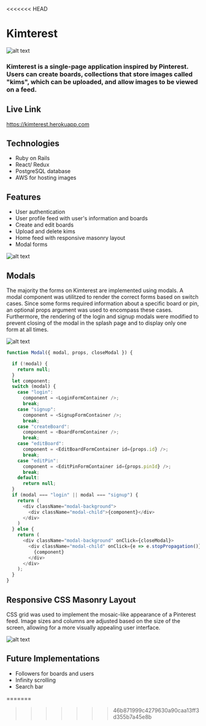 
<<<<<<< HEAD

# Kimterest
![alt text](https://github.com/lisali72159/pinterestclone/blob/master/app/assets/images/header_logo.png)

### Kimterest is a single-page application inspired by Pinterest. Users can create boards, collections that store images called "kims", which can be uploaded, and allow images to be viewed on a feed. 

## Live Link
https://kimterest.herokuapp.com


## Technologies

* Ruby on Rails
* React/ Redux
* PostgreSQL database
* AWS for hosting images


## Features
* User authentication
* User profile feed with user's information and boards
* Create and edit boards
* Upload and delete kims
* Home feed with responsive masonry layout
* Modal forms

![alt text](https://github.com/lisali72159/pinterestclone/blob/master/app/assets/images/profile.png)

## Modals
The majority the forms on Kimterest are implemented using modals. A modal component was utilitzed to render the correct forms based on switch cases. Since some forms required information about a specific board or pin, an optional props argument was used to encompass these cases. Furthermore, the rendering of the login and signup modals were modified to prevent closing of the modal in the splash page and to display only one form at all times.

![alt text](https://github.com/lisali72159/pinterestclone/blob/master/app/assets/images/modal.png)

```javascript
function Modal({ modal, props, closeModal }) {

  if (!modal) {
    return null;
  }
  let component;
  switch (modal) {
    case "login":
      component = <LoginFormContainer />;
      break;
    case "signup":
      component = <SignupFormContainer />;
      break;
    case "createBoard":
      component = <BoardFormContainer />;
      break;
    case "editBoard":
      component = <EditBoardFormContainer id={props.id} />;
      break;
    case "editPin":
      component = <EditPinFormContainer id={props.pinId} />;
      break;
    default:
      return null;
  }
  if (modal === "login" || modal === "signup") {
    return (
      <div className="modal-background">
        <div className="modal-child">{component}</div>
      </div>
    )
  } else {
    return (
      <div className="modal-background" onClick={closeModal}>
        <div className="modal-child" onClick={e => e.stopPropagation()}>
          {component}
        </div>
      </div>
    );
  }
}
```

## Responsive CSS Masonry Layout
CSS grid was used to implement the mosaic-like appearance of a Pinterest feed. Image sizes and columns are adjusted based on the size of the screen, allowing for a more visually appealing user interface.

![alt text](https://github.com/lisali72159/pinterestclone/blob/master/app/assets/images/feed.png)

## Future Implementations
* Followers for boards and users
* Infinity scrolling
* Search bar


=======
>>>>>>> 46b871999c4279630a90caa13ff3d355b7a45e8b
